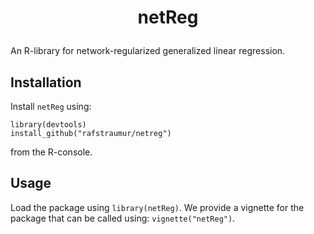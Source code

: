 
<h1 align="center">
<p style="font-family: "Lucida Console", Monaco, monospace;">netReg</p>
</h1>

An R-library for network-regularized generalized linear regression.

## Installation
 
Install `netReg` using:
```{r}
library(devtools)
install_github("rafstraumur/netreg") 
```
from the R-console.

## Usage

Load the package using `library(netReg)`. We provide a vignette for the package that can be called using: `vignette("netReg")`.
